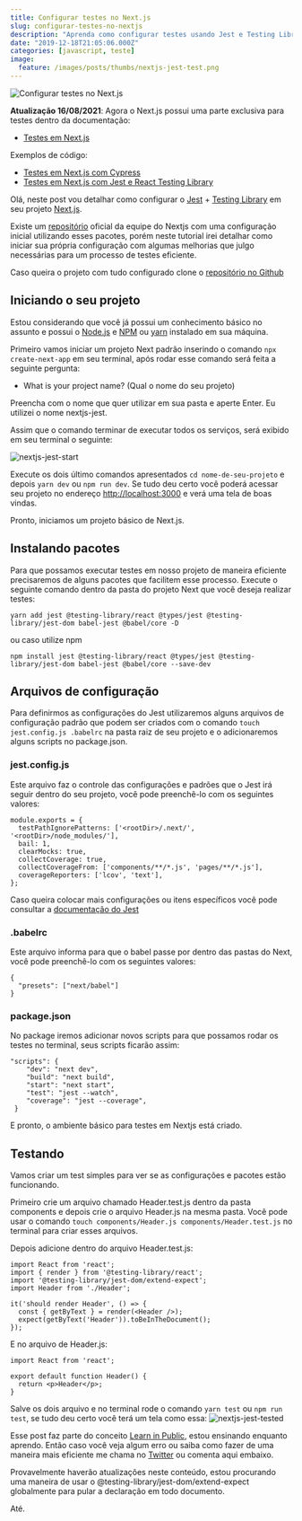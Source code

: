 ```yaml
---
title: Configurar testes no Next.js
slug: configurar-testes-no-nextjs
description: "Aprenda como configurar testes usando Jest e Testing Library no Next.js"
date: "2019-12-18T21:05:06.000Z"
categories: [javascript, teste]
image:
  feature: /images/posts/thumbs/nextjs-jest-test.png
---
```


![Configurar testes no Next.js](/images/posts/thumbs/nextjs-jest-test.png)

**Atualização 16/08/2021**: Agora o Next.js possui uma parte exclusiva para testes dentro da documentação:
- [Testes em Next.js](https://nextjs.org/docs/testing?utm_source=segredo-dev&utm_medium=link&utm_campaign=post&utm_id=post-test-nextjs)

Exemplos de código:
- [Testes em Next.js com Cypress](https://github.com/vercel/next.js/tree/canary/examples/with-cypress?utm_source=segredo-dev&utm_medium=link&utm_campaign=post&utm_id=post-test-nextjs)
- [Testes em Next.js com Jest e React Testing Library](https://github.com/vercel/next.js/tree/canary/examples/with-jest?utm_source=segredo-dev&utm_medium=link&utm_campaign=post&utm_id=post-test-nextjs)


Olá, neste post vou detalhar como configurar o [Jest](https://jestjs.io/pt-BR/) + [Testing Library](https://testing-library.com/) em seu projeto [Next.js](https://nextjs.org/).

Existe um [repositório](https://github.com/zeit/next.js/tree/canary/examples/with-jest-react-testing-library) oficial da equipe do Nextjs com uma configuração inicial utilizando esses pacotes, porém neste tutorial irei detalhar como iniciar sua própria configuração com algumas melhorias que julgo necessárias para um processo de testes eficiente.

Caso queira o projeto com tudo configurado clone o [repositório no Github](https://github.com/iaurg/nextjs-jest)

## Iniciando o seu projeto

Estou considerando que você já possui um conhecimento básico no assunto e possui o [Node.js](https://nodejs.org/en/) e [NPM](https://www.npmjs.com/) ou [yarn](https://yarnpkg.com/pt-BR/) instalado em sua máquina.

Primeiro vamos iniciar um projeto Next padrão inserindo o comando `npx create-next-app` em seu terminal, após rodar esse comando será feita a seguinte pergunta:

- What is your project name? (Qual o nome do seu projeto)

Preencha com o nome que quer utilizar em sua pasta e aperte Enter. Eu utilizei o nome nextjs-jest.

Assim que o comando terminar de executar todos os serviços, será exibido em seu terminal o seguinte:

![nextjs-jest-start](/content/images/2019/12/nextjs-jest-start.png)

Execute os dois último comandos apresentados `cd nome-de-seu-projeto` e depois `yarn dev` ou `npm run dev`. Se tudo deu certo você poderá acessar seu projeto no endereço [http://localhost:3000](http://localhost:3000) e verá uma tela de boas vindas.

Pronto, iniciamos um projeto básico de Next.js.

## Instalando pacotes

Para que possamos executar testes em nosso projeto de maneira eficiente precisaremos de alguns pacotes que facilitem esse processo. Execute o seguinte comando dentro da pasta do projeto Next que você deseja realizar testes:

    yarn add jest @testing-library/react @types/jest @testing-library/jest-dom babel-jest @babel/core -D
    

ou caso utilize npm

    npm install jest @testing-library/react @types/jest @testing-library/jest-dom babel-jest @babel/core --save-dev
    

## Arquivos de configuração

Para definirmos as configurações do Jest utilizaremos alguns arquivos de configuração padrão que podem ser criados com o comando `touch jest.config.js .babelrc` na pasta raiz de seu projeto e o adicionaremos alguns scripts no package.json.

### jest.config.js

Este arquivo faz o controle das configurações e padrões que o Jest irá seguir dentro do seu projeto, você pode preenchê-lo com os seguintes valores:

    module.exports = {
      testPathIgnorePatterns: ['<rootDir>/.next/', '<rootDir>/node_modules/'],
      bail: 1,
      clearMocks: true,
      collectCoverage: true,
      collectCoverageFrom: ['components/**/*.js', 'pages/**/*.js'],
      coverageReporters: ['lcov', 'text'],
    };

Caso queira colocar mais configurações ou itens específicos você pode consultar a [documentação do Jest](https://jestjs.io/docs/pt-BR/configuration)

### .babelrc

Este arquivo informa para que o babel passe por dentro das pastas do Next, você pode preenchê-lo com os seguintes valores:

    {
      "presets": ["next/babel"]
    }
    

### package.json

No package iremos adicionar novos scripts para que possamos rodar os testes no terminal, seus scripts ficarão assim:

    "scripts": {
        "dev": "next dev",
        "build": "next build",
        "start": "next start",
    	"test": "jest --watch",
        "coverage": "jest --coverage",
     }

E pronto, o ambiente básico para testes em Nextjs está criado.

## Testando

Vamos criar um test simples para ver se as configurações e pacotes estão funcionando.

Primeiro crie um arquivo chamado Header.test.js dentro da pasta components e depois crie o arquivo Header.js na mesma pasta. Você pode usar o comando `touch components/Header.js components/Header.test.js` no terminal para criar esses arquivos.

Depois adicione dentro do arquivo Header.test.js:

    import React from 'react';
    import { render } from '@testing-library/react';
    import '@testing-library/jest-dom/extend-expect';
    import Header from './Header';
    
    it('should render Header', () => {
      const { getByText } = render(<Header />);
      expect(getByText('Header')).toBeInTheDocument();
    });
    

E no arquivo de Header.js:

    import React from 'react';
    
    export default function Header() {
      return <p>Header</p>;
    }
    
    

Salve os dois arquivo e no terminal rode o comando `yarn test` ou `npm run test`, se tudo deu certo você terá um tela como essa:
![nextjs-jest-tested](/content/images/2019/12/nextjs-jest-tested.png)

Esse post faz parte do conceito [Learn in Public](https://www.swyx.io/writing/learn-in-public/), estou ensinando enquanto aprendo. Então caso você veja algum erro ou saiba como fazer de uma maneira mais eficiente me chama no [Twitter](https://twitter.com/iaurg) ou comenta aqui embaixo.

Provavelmente haverão atualizações neste conteúdo, estou procurando uma maneira de usar o @testing-library/jest-dom/extend-expect globalmente para pular a declaração em todo documento.

Até.